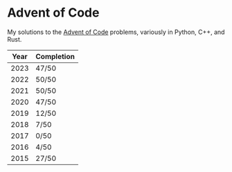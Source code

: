 # Advent of Code

My solutions to the [Advent of Code](https://adventofcode.com/) problems, variously in Python, C++, and Rust.

| Year | Completion |
|------|------------|
| 2023 | 47/50      |
| 2022 | 50/50      |
| 2021 | 50/50      |
| 2020 | 47/50      |
| 2019 | 12/50      |
| 2018 |  7/50      |
| 2017 |  0/50      |
| 2016 |  4/50      |
| 2015 | 27/50      |
